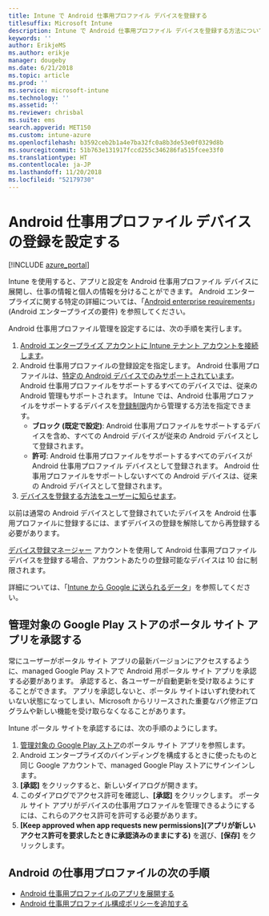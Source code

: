 ```yaml
---
title: Intune で Android 仕事用プロファイル デバイスを登録する
titlesuffix: Microsoft Intune
description: Intune で Android 仕事用プロファイル デバイスを登録する方法について説明します。
keywords: ''
author: ErikjeMS
ms.author: erikje
manager: dougeby
ms.date: 6/21/2018
ms.topic: article
ms.prod: ''
ms.service: microsoft-intune
ms.technology: ''
ms.assetid: ''
ms.reviewer: chrisbal
ms.suite: ems
search.appverid: MET150
ms.custom: intune-azure
ms.openlocfilehash: b3592ceb2b1a4e7ba32fc0a8b3de53e0f0329d8b
ms.sourcegitcommit: 51b763e131917fccd255c346286fa515fcee33f0
ms.translationtype: HT
ms.contentlocale: ja-JP
ms.lasthandoff: 11/20/2018
ms.locfileid: "52179730"
---
```

# <a name="set-up-enrollment-of-android-work-profile-devices"></a>Android 仕事用プロファイル デバイスの登録を設定する

[!INCLUDE [azure_portal](./includes/azure_portal.md)]

Intune を使用すると、アプリと設定を Android 仕事用プロファイル デバイスに展開し、仕事の情報と個人の情報を分けることができます。 Android エンタープライズに関する特定の詳細については、「[Android enterprise requirements](https://support.google.com/work/android/answer/6174145?hl=en&ref_topic=6151012)」 (Android エンタープライズの要件) を参照してください。

Android 仕事用プロファイル管理を設定するには、次の手順を実行します。

1. [Android エンタープライズ アカウントに Intune テナント アカウントを接続します](connect-intune-android-enterprise.md)。
2. Android 仕事用プロファイルの登録設定を指定します。 Android 仕事用プロファイルは、[特定の Android デバイスでのみサポートされています](https://support.google.com/work/android/answer/6174145?hl=en&ref_topic=6151012%20style=%22target=new_window%22)。 Android 仕事用プロファイルをサポートするすべてのデバイスでは、従来の Android 管理もサポートされます。 Intune では、Android 仕事用プロファイルをサポートするデバイスを[登録制限](enrollment-restrictions-set.md)内から管理する方法を指定できます。
    - **ブロック (既定で設定)**: Android 仕事用プロファイルをサポートするデバイスを含め、すべての Android デバイスが従来の Android デバイスとして登録されます。
    - **許可**: Android 仕事用プロファイルをサポートするすべてのデバイスが Android 仕事用プロファイル デバイスとして登録されます。 Android 仕事用プロファイルをサポートしないすべての Android デバイスは、従来の Android デバイスとして登録されます。
3. [デバイスを登録する方法をユーザーに知らせます](/intune-user-help/enroll-your-device-in-intune-android)。


以前は通常の Android デバイスとして登録されていたデバイスを Android 仕事用プロファイルに登録するには、まずデバイスの登録を解除してから再登録する必要があります。

[デバイス登録マネージャー](device-enrollment-manager-enroll.md) アカウントを使用して Android 仕事用プロファイル デバイスを登録する場合、アカウントあたりの登録可能なデバイスは 10 台に制限されます。

詳細については、「[Intune から Google に送られるデータ](data-intune-sends-to-google.md)」を参照してください。

## <a name="approve-the-company-portal-app-in-the-managed-google-play-store"></a>管理対象の Google Play ストアのポータル サイト アプリを承認する

常にユーザーがポータル サイト アプリの最新バージョンにアクセスするように、managed Google Play ストアで Android 用ポータル サイト アプリを承認する必要があります。 承認すると、各ユーザーが自動更新を受け取るようにすることができます。 アプリを承認しないと、ポータル サイトはいずれ使われていない状態になってしまい、Microsoft からリリースされた重要なバグ修正プログラムや新しい機能を受け取らなくなることがあります。

Intune ポータル サイトを承認するには、次の手順のようにします。

1.  [管理対象の Google Play ストア](https://play.google.com/work/apps/details?id=com.microsoft.windowsintune.companyportal)のポータル サイト アプリを参照します。
2.  Android エンタープライズのバインディングを構成するときに使ったものと同じ Google アカウントで、managed Google Play ストアにサインインします。
3.  **[承認]** をクリックすると、新しいダイアログが開きます。
4.  このダイアログでアクセス許可を確認し、**[承認]** をクリックします。 ポータル サイト アプリがデバイスの仕事用プロファイルを管理できるようにするには、これらのアクセス許可を許可する必要があります。
5.  **[Keep approved when app requests new permissions]\(アプリが新しいアクセス許可を要求したときに承認済みのままにする\)** を選び、**[保存]** をクリックします。

## <a name="next-steps-for-android-work-profiles"></a>Android の仕事用プロファイルの次の手順
- [Android 仕事用プロファイルのアプリを展開する](apps-add-android-for-work.md)
- [Android 仕事用プロファイル構成ポリシーを追加する](device-profiles.md)
